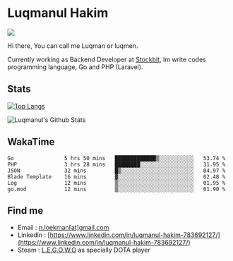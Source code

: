 
# Luqmanul Hakim

![](https://komarev.com/ghpvc/?username=luqman-v1)

Hi there, You can call me Luqman or luqmen.

Currently working as Backend Developer at [Stockbit](https://stockbit.com/), Im write codes programming language, Go and PHP (Laravel).
## Stats

[![Top Langs](https://github-readme-stats.vercel.app/api/top-langs/?username=luqman-v1&layout=compact)](https://github.com/anuraghazra/github-readme-stats)

![Luqmanul's Github Stats](https://github-readme-stats.vercel.app/api?username=luqman-v1&show_icons=true)


## WakaTime 

<!--START_SECTION:waka-->

```text
Go                5 hrs 50 mins   █████████████▒░░░░░░░░░░░   53.74 %
PHP               3 hrs 28 mins   ████████░░░░░░░░░░░░░░░░░   31.95 %
JSON              32 mins         █▒░░░░░░░░░░░░░░░░░░░░░░░   04.97 %
Blade Template    16 mins         ▓░░░░░░░░░░░░░░░░░░░░░░░░   02.48 %
Log               12 mins         ▒░░░░░░░░░░░░░░░░░░░░░░░░   01.95 %
go.mod            12 mins         ▒░░░░░░░░░░░░░░░░░░░░░░░░   01.90 %
```

<!--END_SECTION:waka-->


## Find me 

- Email : [n.loekman[at]gmail.com](mailto:n.loekman@gmail.com)
- Linkedin : [https://www.linkedin.com/in/luqmanul-hakim-783692127/](https://www.linkedin.com/in/luqmanul-hakim-783692127/)
- Steam : [L.E.G.O.W.O](https://steamcommunity.com/id/fuukmans) as specially DOTA player


